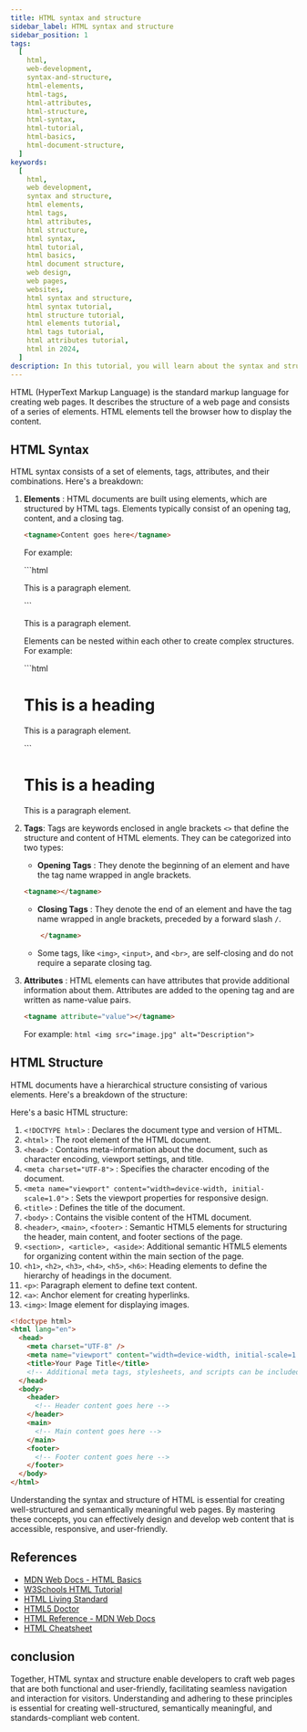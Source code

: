 ```yaml
---
title: HTML syntax and structure
sidebar_label: HTML syntax and structure
sidebar_position: 1
tags:
  [
    html,
    web-development,
    syntax-and-structure,
    html-elements,
    html-tags,
    html-attributes,
    html-structure,
    html-syntax,
    html-tutorial,
    html-basics,
    html-document-structure,
  ]
keywords:
  [
    html,
    web development,
    syntax and structure,
    html elements,
    html tags,
    html attributes,
    html structure,
    html syntax,
    html tutorial,
    html basics,
    html document structure,
    web design,
    web pages,
    websites,
    html syntax and structure,
    html syntax tutorial,
    html structure tutorial,
    html elements tutorial,
    html tags tutorial,
    html attributes tutorial,
    html in 2024,
  ]
description: In this tutorial, you will learn about the syntax and structure of HTML.
---
```


<AdsComponent />

HTML (HyperText Markup Language) is the standard markup language for creating web pages. It describes the structure of a web page and consists of a series of elements. HTML elements tell the browser how to display the content.

## HTML Syntax

HTML syntax consists of a set of elements, tags, attributes, and their combinations. Here's a breakdown:

1. **Elements** : HTML documents are built using elements, which are structured by HTML tags. Elements typically consist of an opening tag, content, and a closing tag.

   ```html
   <tagname>Content goes here</tagname>
   ```

   For example:

   <Tabs>
       <TabItem value="HTML">
       ```html
       <p>This is a paragraph element.</p>
       ```
       </TabItem>
       <TabItem value="Output">
          <BrowserWindow url="http://127.0.0.1:5500/index.html">
             <p>This is a paragraph element.</p>
          </BrowserWindow>
       </TabItem>
   </Tabs>

   Elements can be nested within each other to create complex structures. For example:

   <Tabs>
       <TabItem value="HTML">
       ```html
       <div>
           <h1>This is a heading</h1>
           <p>This is a paragraph element.</p>
       </div>
       ```
       </TabItem>
       <TabItem value="Output">
          <BrowserWindow url="http://127.0.0.1:5500/index.html">
             <div>
                 <h1>This is a heading</h1>
                 <p>This is a paragraph element.</p>
             </div>
          </BrowserWindow>
       </TabItem>
   </Tabs>

2. **Tags**: Tags are keywords enclosed in angle brackets `<>` that define the structure and content of HTML elements. They can be categorized into two types:

   - **Opening Tags** : They denote the beginning of an element and have the tag name wrapped in angle brackets.

   ```html
   <tagname></tagname>
   ```

   - **Closing Tags** : They denote the end of an element and have the tag name wrapped in angle brackets, preceded by a forward slash `/`.

   ```html
       </tagname>
   ```

   - Some tags, like `<img>`, `<input>`, and `<br>`, are self-closing and do not require a separate closing tag.

3. **Attributes** : HTML elements can have attributes that provide additional information about them. Attributes are added to the opening tag and are written as name-value pairs.

   ```html
   <tagname attribute="value"></tagname>
   ```

   For example:
   `html
        <img src="image.jpg" alt="Description">
    `

<AdsComponent />

## HTML Structure

HTML documents have a hierarchical structure consisting of various elements. Here's a breakdown of the structure:

Here's a basic HTML structure:

1. `<!DOCTYPE html>` : Declares the document type and version of HTML.
2. `<html>` : The root element of the HTML document.
3. `<head>` : Contains meta-information about the document, such as character encoding, viewport settings, and title.
4. `<meta charset="UTF-8">` : Specifies the character encoding of the document.
5. `<meta name="viewport" content="width=device-width, initial-scale=1.0">` : Sets the viewport properties for responsive design.
6. `<title>` : Defines the title of the document.
7. `<body>` : Contains the visible content of the HTML document.
8. `<header>`, `<main>`, `<footer>` : Semantic HTML5 elements for structuring the header, main content, and footer sections of the page.
9. `<section>, <article>, <aside>`: Additional semantic HTML5 elements for organizing content within the main section of the page.
10. `<h1>`, `<h2>`, `<h3>`, `<h4>`, `<h5>`, `<h6>`: Heading elements to define the hierarchy of headings in the document.
11. `<p>`: Paragraph element to define text content.
12. `<a>`: Anchor element for creating hyperlinks.
13. `<img>`: Image element for displaying images.

```html title="index.html"
<!doctype html>
<html lang="en">
  <head>
    <meta charset="UTF-8" />
    <meta name="viewport" content="width=device-width, initial-scale=1.0" />
    <title>Your Page Title</title>
    <!-- Additional meta tags, stylesheets, and scripts can be included here -->
  </head>
  <body>
    <header>
      <!-- Header content goes here -->
    </header>
    <main>
      <!-- Main content goes here -->
    </main>
    <footer>
      <!-- Footer content goes here -->
    </footer>
  </body>
</html>
```

Understanding the syntax and structure of HTML is essential for creating well-structured and semantically meaningful web pages. By mastering these concepts, you can effectively design and develop web content that is accessible, responsive, and user-friendly.

<AdsComponent />

## References

- [MDN Web Docs - HTML Basics](https://developer.mozilla.org/en-US/docs/Learn/Getting_started_with_the_web/HTML_basics)
- [W3Schools HTML Tutorial](https://www.w3schools.com/html/)
- [HTML Living Standard](https://html.spec.whatwg.org/multipage/)
- [HTML5 Doctor](http://html5doctor.com/)
- [HTML Reference - MDN Web Docs](https://developer.mozilla.org/en-US/docs/Web/HTML/Element)
- [HTML Cheatsheet](https://htmlcheatsheet.com/)

## conclusion

Together, HTML syntax and structure enable developers to craft web pages that are both functional and user-friendly, facilitating seamless navigation and interaction for visitors. Understanding and adhering to these principles is essential for creating well-structured, semantically meaningful, and standards-compliant web content.

